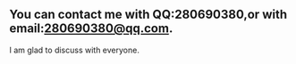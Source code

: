 ## You can contact me with QQ:280690380,or with email:280690380@qq.com.
I am glad to discuss with everyone.

<!---
allupy/allupy is a ✨ special ✨ repository because its `README.md` (this file) appears on your GitHub profile.
You can click the Preview link to take a look at your changes.
--->
